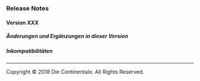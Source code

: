 

### Release Notes

#### Version XXX

##### Änderungen und Ergänzungen in dieser Version

##### Inkompatibilitäten

------------------------------------------------------------------------

Copyright © 2018 Die Continentale. All Rights Reserved.
